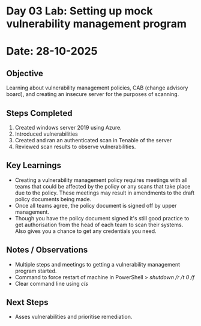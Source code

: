 # Day 03 Lab: Setting up mock vulnerability management program

# **Date:** 28-10-2025

## Objective

Learning about vulnerability management policies, CAB (change advisory board), and creating an insecure server for the purposes of scanning.

## Steps Completed

1. Created windows server 2019 using Azure.
2. Introduced vulnerabilities 
3. Created and ran an authenticated scan in Tenable of the server
4. Reviewed scan results to observe vulnerabilities.

## Key Learnings

* Creating a vulnerability management policy requires meetings with all teams that could be affected by the policy or any scans that take place due to the policy. These meetings may result in amendments to the draft policy documents being made. 
* Once all teams agree, the policy document is signed off by upper management. 
* Though you have the policy document signed it's still good practice to get authorisation from the head of each team to scan their systems. Also gives you a chance to get any credentials you need. 

## Notes / Observations

* Multiple steps and meetings to getting a vulnerability management program started. 
* Command to force restart of machine in PowerShell > *shutdown /r /t 0 /f*
* Clear command line using *cls*

## Next Steps

* Asses vulnerabilities and prioritise remediation.
